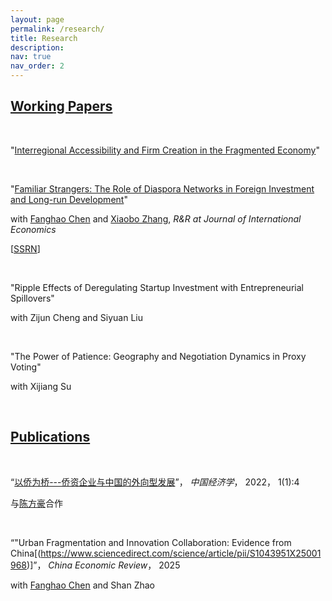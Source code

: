 ```yaml
---
layout: page
permalink: /research/
title: Research
description: 
nav: true
nav_order: 2
---
```




## <u>Working Papers</u>

<p>&nbsp;</p>

"<a href="{{ site.url }}/assets/pdf/jmp.pdf" target="_blank">Interregional Accessibility and Firm Creation in the Fragmented Economy</a>"


<p>&nbsp;</p>

"<a href="{{ site.url }}/assets/pdf/ddi.pdf" target="_blank">Familiar Strangers: The Role of Diaspora Networks in Foreign Investment and Long-run Development</a>" 

with [Fanghao Chen](https://fanghaochen.github.io/homepage/) and [Xiaobo Zhang](https://en.gsm.pku.edu.cn/conjsxq.jsp?urltype=tree.TreeTempUrl&wbtreeid=1099&user_id=x.zhang), *R&R at Journal of International Economics*

[[SSRN](https://papers.ssrn.com/sol3/papers.cfm?abstract_id=4004159)]


<p>&nbsp;</p>

"Ripple Effects of Deregulating Startup Investment with Entrepreneurial Spillovers"

with Zijun Cheng and Siyuan Liu


<p>&nbsp;</p>

"The Power of Patience: Geography and Negotiation Dynamics in Proxy Voting"

with Xijiang Su


<p>&nbsp;</p>


## <u>Publications</u>


<p>&nbsp;</p>

“[以侨为桥---侨资企业与中国的外向型发展](https://www.jcejournal.com.cn/CN/abstract/abstract3.shtml)”， *中国经济学*， 2022， 1(1):4 

与[陈方豪](https://fanghaochen.github.io/homepage/)合作</a>


<p>&nbsp;</p>

“"Urban Fragmentation and Innovation Collaboration: Evidence from China[(https://www.sciencedirect.com/science/article/pii/S1043951X25001968)]”， *China Economic Review*， 2025

with [Fanghao Chen](https://fanghaochen.github.io/homepage/) and Shan Zhao

